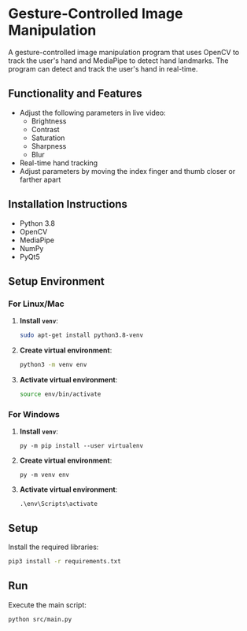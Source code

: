 # Gesture-Controlled Image Manipulation

A gesture-controlled image manipulation program that uses OpenCV to track the user's hand and MediaPipe to detect hand landmarks. The program can detect and track the user's hand in real-time.

## Functionality and Features
- Adjust the following parameters in live video:
  - Brightness
  - Contrast
  - Saturation
  - Sharpness
  - Blur
- Real-time hand tracking
- Adjust parameters by moving the index finger and thumb closer or farther apart

## Installation Instructions
- Python 3.8
- OpenCV
- MediaPipe
- NumPy
- PyQt5

## Setup Environment

### For Linux/Mac

1. **Install `venv`**:
    ```bash
    sudo apt-get install python3.8-venv
    ```

2. **Create virtual environment**:
    ```bash
    python3 -m venv env
    ```

3. **Activate virtual environment**:
    ```bash
    source env/bin/activate
    ```

### For Windows

1. **Install `venv`**:
    ```shell
    py -m pip install --user virtualenv
    ```

2. **Create virtual environment**:
    ```shell
    py -m venv env
    ```

3. **Activate virtual environment**:
    ```shell
    .\env\Scripts\activate
    ```

## Setup

Install the required libraries:
```bash
pip3 install -r requirements.txt
```

## Run

Execute the main script:
```bash
python src/main.py
```
